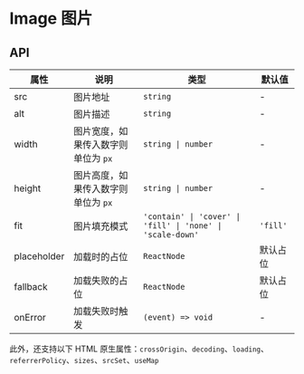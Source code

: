 # Image 图片

<code src="./demos/index.tsx"></code>

## API

| 属性        | 说明                                | 类型                                                       | 默认值   |
| ----------- | ----------------------------------- | ---------------------------------------------------------- | -------- |
| src         | 图片地址                            | `string`                                                   | -        |
| alt         | 图片描述                            | `string`                                                   | -        |
| width       | 图片宽度，如果传入数字则单位为 `px` | `string \| number`                                         | -        |
| height      | 图片高度，如果传入数字则单位为 `px` | `string \| number`                                         | -        |
| fit         | 图片填充模式                        | `'contain' \| 'cover' \| 'fill' \| 'none' \| 'scale-down'` | `'fill'` |
| placeholder | 加载时的占位                        | `ReactNode`                                                | 默认占位 |
| fallback    | 加载失败的占位                      | `ReactNode`                                                | 默认占位 |
| onError     | 加载失败时触发                      | `(event) => void`                                          | -        |

此外，还支持以下 HTML 原生属性：`crossOrigin`、`decoding`、`loading`、`referrerPolicy`、`sizes`、`srcSet`、`useMap`
